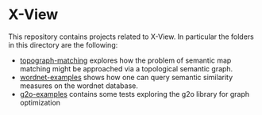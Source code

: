 # X-View
This repository contains projects related to X-View. In particular the folders in this directory are the following:
* [topograph-matching](topograph-matching/README.md) explores  how the problem of semantic map matching might be approached via a topological semantic graph.
* [wordnet-examples](wordnet-examples/README.md) shows how one can query semantic similarity measures on the wordnet database.
* [g2o-examples](g2o-examples/README.md) contains some tests exploring the g2o library for graph optimization
